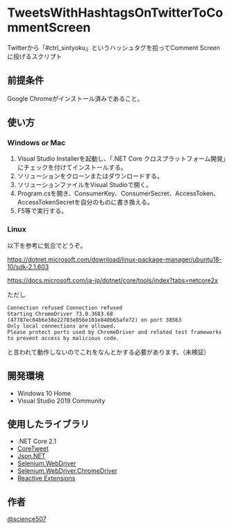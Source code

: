 # TweetsWithHashtagsOnTwitterToCommentScreen

Twitterから「#ctrl_sintyoku」というハッシュタグを拾ってComment Screenに投げるスクリプト

## 前提条件

Google Chromeがインストール済みであること。

## 使い方

### Windows or Mac

1. Visual Studio Installerを起動し、「.NET Core クロスプラットフォーム開発」にチェックを付けてインストールする。
1. ソリューションをクローンまたはダウンロードする。
1. ソリューションファイルをVisual Studioで開く。
1. Program.csを開き、ConsumerKey、ConsumerSecret、AccessToken、AccessTokenSecretを自分のものに書き換える。
1. F5等で実行する。



### Linux

以下を参考に気合でどうぞ。

https://dotnet.microsoft.com/download/linux-package-manager/ubuntu18-10/sdk-2.1.603

https://docs.microsoft.com/ja-jp/dotnet/core/tools/index?tabs=netcore2x

ただし

```
Connection refused Connection refused
Starting ChromeDriver 73.0.3683.68 (47787ec04b6e38e22703e856e101e840b65afe72) on port 38563
Only local connections are allowed.
Please protect ports used by ChromeDriver and related test frameworks to prevent access by malicious code.

```
と言われて動作しないのでこれをなんとかする必要があります。（未検証）

## 開発環境

* Windows 10 Home
* Visual Studio 2019 Community

## 使用したライブラリ

* .NET Core 2.1
* [CoreTweet](https://github.com/CoreTweet/CoreTweet)
* [Json.NET](https://github.com/JamesNK/Newtonsoft.Json)
* [Selenium.WebDriver](https://www.seleniumhq.org/)
* [Selenium.WebDriver.ChromeDriver](https://github.com/jsakamoto/nupkg-selenium-webdriver-chromedriver/)
* [Reactive Extensions](https://github.com/dotnet/reactive)

## 作者

[@science507](https://twitter.com/science507)

